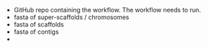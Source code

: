 - GitHub repo containing the workflow. The workflow needs to run. 
- fasta of super-scaffolds / chromosomes
- fasta of scaffolds
- fasta of contigs
- 